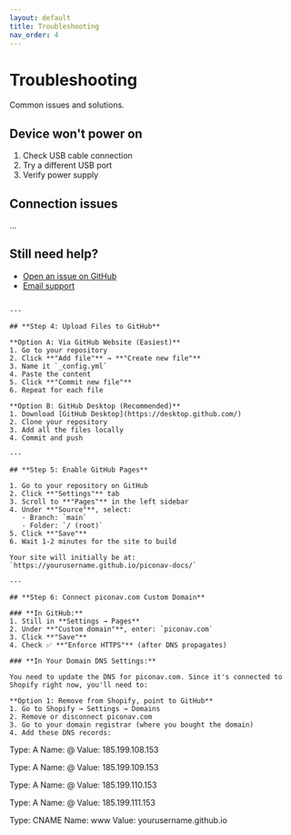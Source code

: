 ```yaml
---
layout: default
title: Troubleshooting
nav_order: 4
---
```


# Troubleshooting

Common issues and solutions.

## Device won't power on

1. Check USB cable connection
2. Try a different USB port
3. Verify power supply

## Connection issues

...

## Still need help?

- [Open an issue on GitHub](https://github.com/yourusername/piconav/issues)
- [Email support](mailto:support@veak.design)
```

---

## **Step 4: Upload Files to GitHub**

**Option A: Via GitHub Website (Easiest)**
1. Go to your repository
2. Click **"Add file"** → **"Create new file"**
3. Name it `_config.yml`
4. Paste the content
5. Click **"Commit new file"**
6. Repeat for each file

**Option B: GitHub Desktop (Recommended)**
1. Download [GitHub Desktop](https://desktop.github.com/)
2. Clone your repository
3. Add all the files locally
4. Commit and push

---

## **Step 5: Enable GitHub Pages**

1. Go to your repository on GitHub
2. Click **"Settings"** tab
3. Scroll to **"Pages"** in the left sidebar
4. Under **"Source"**, select:
   - Branch: `main`
   - Folder: `/ (root)`
5. Click **"Save"**
6. Wait 1-2 minutes for the site to build

Your site will initially be at: `https://yourusername.github.io/piconav-docs/`

---

## **Step 6: Connect piconav.com Custom Domain**

### **In GitHub:**
1. Still in **Settings → Pages**
2. Under **"Custom domain"**, enter: `piconav.com`
3. Click **"Save"**
4. Check ✅ **"Enforce HTTPS"** (after DNS propagates)

### **In Your Domain DNS Settings:**

You need to update the DNS for piconav.com. Since it's connected to Shopify right now, you'll need to:

**Option 1: Remove from Shopify, point to GitHub**
1. Go to Shopify → Settings → Domains
2. Remove or disconnect piconav.com
3. Go to your domain registrar (where you bought the domain)
4. Add these DNS records:
```
Type: A
Name: @
Value: 185.199.108.153

Type: A
Name: @
Value: 185.199.109.153

Type: A
Name: @
Value: 185.199.110.153

Type: A
Name: @
Value: 185.199.111.153

Type: CNAME
Name: www
Value: yourusername.github.io
